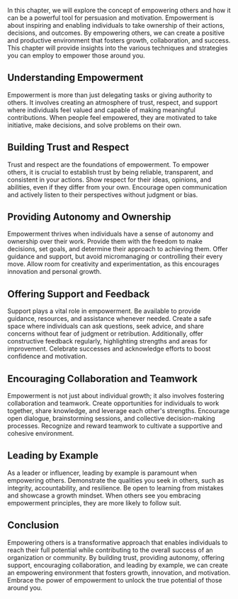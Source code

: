 
In this chapter, we will explore the concept of empowering others and how it can be a powerful tool for persuasion and motivation. Empowerment is about inspiring and enabling individuals to take ownership of their actions, decisions, and outcomes. By empowering others, we can create a positive and productive environment that fosters growth, collaboration, and success. This chapter will provide insights into the various techniques and strategies you can employ to empower those around you.

Understanding Empowerment
-------------------------

Empowerment is more than just delegating tasks or giving authority to others. It involves creating an atmosphere of trust, respect, and support where individuals feel valued and capable of making meaningful contributions. When people feel empowered, they are motivated to take initiative, make decisions, and solve problems on their own.

Building Trust and Respect
--------------------------

Trust and respect are the foundations of empowerment. To empower others, it is crucial to establish trust by being reliable, transparent, and consistent in your actions. Show respect for their ideas, opinions, and abilities, even if they differ from your own. Encourage open communication and actively listen to their perspectives without judgment or bias.

Providing Autonomy and Ownership
--------------------------------

Empowerment thrives when individuals have a sense of autonomy and ownership over their work. Provide them with the freedom to make decisions, set goals, and determine their approach to achieving them. Offer guidance and support, but avoid micromanaging or controlling their every move. Allow room for creativity and experimentation, as this encourages innovation and personal growth.

Offering Support and Feedback
-----------------------------

Support plays a vital role in empowerment. Be available to provide guidance, resources, and assistance whenever needed. Create a safe space where individuals can ask questions, seek advice, and share concerns without fear of judgment or retribution. Additionally, offer constructive feedback regularly, highlighting strengths and areas for improvement. Celebrate successes and acknowledge efforts to boost confidence and motivation.

Encouraging Collaboration and Teamwork
--------------------------------------

Empowerment is not just about individual growth; it also involves fostering collaboration and teamwork. Create opportunities for individuals to work together, share knowledge, and leverage each other's strengths. Encourage open dialogue, brainstorming sessions, and collective decision-making processes. Recognize and reward teamwork to cultivate a supportive and cohesive environment.

Leading by Example
------------------

As a leader or influencer, leading by example is paramount when empowering others. Demonstrate the qualities you seek in others, such as integrity, accountability, and resilience. Be open to learning from mistakes and showcase a growth mindset. When others see you embracing empowerment principles, they are more likely to follow suit.

Conclusion
----------

Empowering others is a transformative approach that enables individuals to reach their full potential while contributing to the overall success of an organization or community. By building trust, providing autonomy, offering support, encouraging collaboration, and leading by example, we can create an empowering environment that fosters growth, innovation, and motivation. Embrace the power of empowerment to unlock the true potential of those around you.

